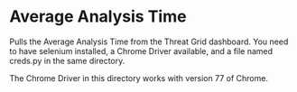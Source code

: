# Average Analysis Time

Pulls the Average Analysis Time from the Threat Grid dashboard.  You need to have selenium installed, a Chrome Driver available, and a file named creds.py in the same directory.

The Chrome Driver in this directory works with version 77 of Chrome.
